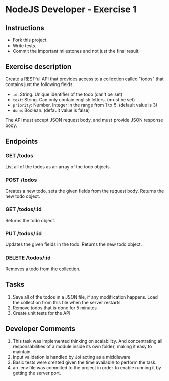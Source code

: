 # NodeJS Developer - Exercise 1

## Instructions

- Fork this project.
- Write tests.
- Commit the important milestones and not just the final result.

## Exercise description

Create a RESTful API that provides access to a collection called "todos" that contains just the following fields:

- `id`: String. Unique identifier of the todo (can't be set)
- `text`: String. Can only contain english letters. (must be set)
- `priority`: Number. Integer in the range from 1 to 5. (default value is 3)
- `done`: Boolean. (default value is false)

The API must accept JSON request body, and must provide JSON response body.

## Endpoints

### GET /todos

List all of the todos as an array of the todo objects.

### POST /todos

Creates a new todo, sets the given fields from the request body. Returns the new todo object.

### GET /todos/:id

Returns the todo object.

### PUT /todos/:id

Updates the given fields in the todo. Returns the new todo object.

### DELETE /todos/:id

Removes a todo from the collection.

## Tasks

1. Save all of the todos in a JSON file, if any modification happens. Load the collection from this file when the server restarts
2. Remove todos that is done for 5 minutes
3. Create unit tests for the API


## Developer Comments

1. This task was implemented thinking on scalability. And concentrating all responsabilities of a module inside its own folder, making it easy to maintain.
2. Input validation is handled by Joi acting as a middleware
3. Basic tests were created given the time available to perform the task.
4. an .env file was commited to the project in order to enable running it by getting the server port.